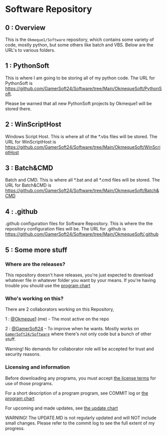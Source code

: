 # Software Repository
> 
## 0 : Overview

This is the `Okmeque1/Software` repository, which contains some variety of code, mostly python, but some others like batch and VBS. Below are the URL's to various folders.

## 1 : PythonSoft

This is where I am going to be storing all of my python code. The URL for PythonSoft is https://github.com/GamerSoft24/Software/tree/Main/OkmequeSoft/PythonSoft.

Please be warned that all new PythonSoft projects by Okmeque1 will be stored there.

## 2 : WinScriptHost

Windows Script Host. This is where all of the *.vbs files will be stored. The URL for WinScriptHost is https://github.com/GamerSoft24/Software/tree/Main/OkmequeSoft/WinScriptHost

## 3 : Batch&CMD

Batch and CMD. This is where all *.bat and all *.cmd files will be stored. The URL for Batch&CMD is
https://github.com/GamerSoft24/Software/tree/Main/OkmequeSoft/Batch&CMD

## 4 : .github

.github configuration files for Software Repository. This is where the the repository configuration files will be. The URL for .github is https://github.com/GamerSoft24/Software/tree/Main/OkmequeSoft/.github

## 5 : Some more stuff

### Where are the releases?

This repository doesn't have releases, you're just expected to download whatever file in whatever folder you want by your means. If you're having trouble you should use the [program chart](https://github.com/Okmeque1/software/blob/main/Programs.md)

### Who's working on this?

There are 2 collaborators working on this Repository,

1 : [@Okmeque1](https://github.com/Okmeque1) (me) - The most active on the repo

2 : [@GamerSoft24](https://github.com/GamerSoft24) - To improve when he wants. Mostly works on [`GamerSoft24/Software`](https://github.com/GamerSoft24/Software) where there's not only code but a bunch of other stuff.

Warning! No demands for collaborator role will be accepted for trust and security reasons.

### Licensing and information

Before downloading any programs, you must accept [the license terms](https://github.com/Okmeque1/software/blob/main/LICENSE.md) for use of those programs.

For a short description of a program program, see COMMIT log or [the program chart](https://github.com/GamerSoft24/Software/blob/main/Okmeque1Soft/Programs.md)

For upcoming and made updates, see [the update chart](https://github.com/Okmeque1/software/blob/main/UPDATE.MD)

WARNING! The UPDATE.MD is not regularly updated and will NOT include small changes. Please refer to the commit log to see the full extent of my progress.
